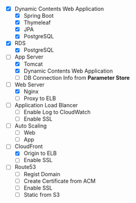 * [X] Dynamic Contents Web Application
  * [X] Spring Boot
  * [X] Thymeleaf
  * [X] JPA
  * [X] PostgreSQL
* [X] RDS
  * [X] PostgreSQL
* [ ] App Server
  * [X] Tomcat
  * [X] Dynamic Contents Web Application
  * [ ] DB Connection Info from **Parameter Store**
* [ ] Web Server
  * [X] Nginx
  * [ ] Proxy to ELB
* [ ] Application Load Blancer
  * [ ] Enable Log to CloudWatch
  * [ ] Enable SSL
* [ ] Auto Scaling
  * [ ] Web
  * [ ] App
* [ ] CloudFront
  * [X] Origin to ELB
  * [ ] Enable SSL
* [ ] Route53
  * [ ] Regist Domain
  * [ ] Create Certificate from ACM
  * [ ] Enable SSL
  * [ ] Static from S3
